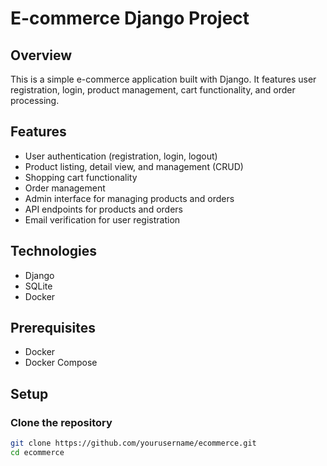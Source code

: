 # E-commerce Django Project

## Overview

This is a simple e-commerce application built with Django. It features user registration, login, product management, cart functionality, and order processing.

## Features

- User authentication (registration, login, logout)
- Product listing, detail view, and management (CRUD)
- Shopping cart functionality
- Order management
- Admin interface for managing products and orders
- API endpoints for products and orders
- Email verification for user registration

## Technologies

- Django
- SQLite
- Docker

## Prerequisites

- Docker
- Docker Compose

## Setup

### Clone the repository

```sh
git clone https://github.com/yourusername/ecommerce.git
cd ecommerce